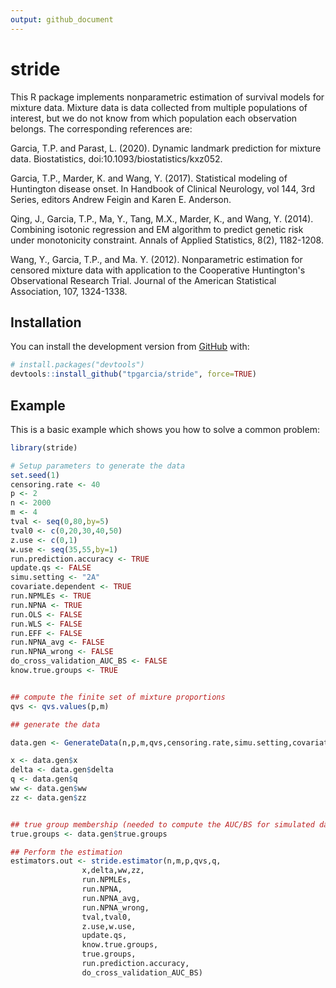 ```yaml
---
output: github_document
---
```


<!-- README.md is generated from README.Rmd. Please edit that file -->


# stride

<!-- badges: start -->
This R package implements nonparametric estimation of survival models for mixture data.
Mixture data is data collected from multiple populations of interest, but we do not know from which population each observation belongs.  The corresponding references are:

Garcia, T.P. and Parast, L. (2020). Dynamic landmark prediction for mixture data. Biostatistics,  doi:10.1093/biostatistics/kxz052.

Garcia, T.P., Marder, K. and Wang, Y. (2017). Statistical modeling of Huntington disease onset.
In Handbook of Clinical Neurology, vol 144, 3rd Series, editors Andrew Feigin and Karen E. Anderson.

Qing, J., Garcia, T.P., Ma, Y., Tang, M.X., Marder, K., and Wang, Y. (2014).
Combining isotonic regression and EM algorithm to predict genetic risk under monotonicity constraint.
Annals of Applied Statistics, 8(2), 1182-1208.

Wang, Y., Garcia, T.P., and Ma. Y. (2012).  Nonparametric estimation for censored mixture data with
application to the Cooperative Huntington's Observational Research Trial. Journal of the American Statistical Association, 107, 1324-1338.
<!-- badges: end -->



## Installation

You can install the development version from [GitHub](https://github.com/) with:

``` r
# install.packages("devtools")
devtools::install_github("tpgarcia/stride", force=TRUE)
```
## Example

This is a basic example which shows you how to solve a common problem:


```r
library(stride)

# Setup parameters to generate the data
set.seed(1)
censoring.rate <- 40
p <- 2
n <- 2000
m <- 4
tval <- seq(0,80,by=5)  
tval0 <- c(0,20,30,40,50)
z.use <- c(0,1)
w.use <- seq(35,55,by=1)
run.prediction.accuracy <- TRUE
update.qs <- FALSE
simu.setting <- "2A"
covariate.dependent <- TRUE
run.NPMLEs <- TRUE
run.NPNA <- TRUE
run.OLS <- FALSE
run.WLS <- FALSE
run.EFF <- FALSE
run.NPNA_avg <- FALSE
run.NPNA_wrong <- FALSE
do_cross_validation_AUC_BS <- FALSE
know.true.groups <- TRUE


## compute the finite set of mixture proportions
qvs <- qvs.values(p,m)

## generate the data

data.gen <- GenerateData(n,p,m,qvs,censoring.rate,simu.setting,covariate.dependent)

x <- data.gen$x
delta <- data.gen$delta
q <- data.gen$q
ww <- data.gen$ww
zz <- data.gen$zz


## true group membership (needed to compute the AUC/BS for simulated data)
true.groups <- data.gen$true.groups

## Perform the estimation			
estimators.out <- stride.estimator(n,m,p,qvs,q,
				x,delta,ww,zz,
				run.NPMLEs,
				run.NPNA,
				run.NPNA_avg,
				run.NPNA_wrong,
				tval,tval0,
				z.use,w.use,
				update.qs,
				know.true.groups,
				true.groups,
				run.prediction.accuracy,
				do_cross_validation_AUC_BS)
```
